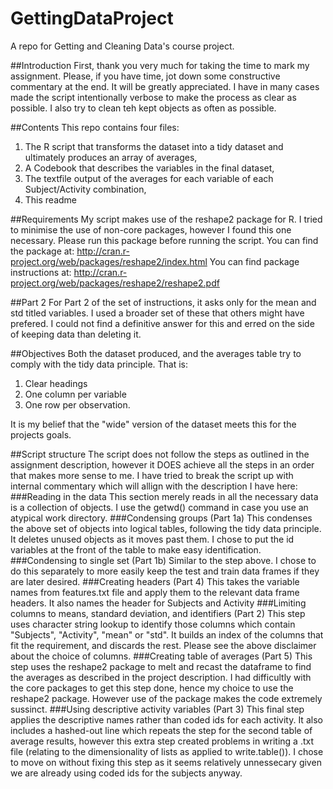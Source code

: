 # GettingDataProject
A repo for Getting and Cleaning Data's course project.

##Introduction
First, thank you very much for taking the time to mark my assignment. Please, if you have time, jot down some constructive 
commentary at the end. It will be greatly appreciated. I have in many cases made the script intentionally verbose to make the 
process as clear as possible. I also try to clean teh kept objects as often as possible.

##Contents
This repo contains four files:
1. The R script that transforms the dataset into a tidy dataset and ultimately produces an array of averages,
2. A Codebook that describes the variables in the final dataset,
3. The textfile output of the averages for each variable of each Subject/Activity combination,
4. This readme

##Requirements
My script makes use of the reshape2 package for R. I tried to minimise the use of non-core packages, however I found this one
necessary. Please run this package before running the script.
You can find the package at: http://cran.r-project.org/web/packages/reshape2/index.html
You can find package instructions at: http://cran.r-project.org/web/packages/reshape2/reshape2.pdf

##Part 2
For Part 2 of the set of instructions, it asks only for the mean and std titled variables. I used a broader set of these that 
others might have prefered. I could not find a definitive answer for this and erred on the side of keeping data than deleting 
it.

##Objectives
Both the dataset produced, and the averages table try to comply with the tidy data principle. That is:
1. Clear headings
2. One column per variable
3. One row per observation.

It is my belief that the "wide" version of the dataset meets this for the projects goals. 

##Script structure
The script does not follow the steps as outlined in the assignment description, however it DOES achieve all the steps
in an order that makes more sense to me. I have tried to break the script up with internal commentary which will allign with 
the description I have here:
###Reading in the data
This section merely reads in all the necessary data is a collection of objects. I use the getwd() command in case you use an 
atypical work directory.
###Condensing groups (Part 1a)
This condenses the above set of objects into logical tables, following the tidy data principle. It deletes unused objects as it 
moves past them. I chose to put the id variables at the front of the table to make easy identification.
###Condensing to single set (Part 1b)
Similar to the step above. I chose to do this separately to more easily keep the test and train data frames if they are later 
desired.
###Creating headers (Part 4)
This takes the variable names from features.txt file and apply them to the relevant data frame headers. It also names the header
 for Subjects and Activity
###Limiting columns to means, standard deviation, and identifiers (Part 2)
This step uses character string lookup to identify those columns which contain "Subjects", "Activity", "mean" or "std". It 
builds an index of the columns that fit the requirement, and discards the rest. Please see the above disclaimer about the choice
of columns.
###Creating table of averages (Part 5)
This step uses the reshape2 package to melt and recast the dataframe to find the averages as described in the project 
description. I had difficultly with the core packages to get this step done, hence my choice to use the reshape2 package. 
However use of the package makes the code extremely sussinct. 
###Using descriptive activity variables (Part 3)
This final step applies the descriptive names rather than coded ids for each activity. It also includes a hashed-out line which 
repeats the step for the second table of average results, however this extra step created problems in writing a .txt file 
(relating to the dimensionality of lists as applied to write.table()). I chose to move on without fixing this step as it seems 
relatively unnessecary given we are already using coded ids for the subjects anyway.

